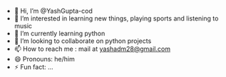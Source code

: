 - 👋 Hi, I’m @YashGupta-cod
- 👀 I’m interested in learning new things, playing sports and listening to music
- 🌱 I’m currently learning python
- 💞️ I’m looking to collaborate on python projects
- 📫 How to reach me : mail at yashadm28@gmail.com
- 😄 Pronouns: he/him
- ⚡ Fun fact: ...

<!---
YashGupta-cod/YashGupta-cod is a ✨ special ✨ repository because its `README.md` (this file) appears on your GitHub profile.
You can click the Preview link to take a look at your changes.
--->
